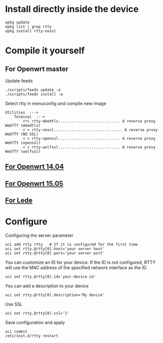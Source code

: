 # Install directly inside the device

    opkg update
    opkg list | grep rtty
    opkg install rtty-nossl

# Compile it yourself
## For Openwrt master
Update feeds

	./scripts/feeds update -a
	./scripts/feeds install -a

Select rtty in menuconfig and compile new image

    Utilities  --->
	    Terminal  --->
	        <*> rtty-mbedtls............................ A reverse proxy WebTTY (mbedtls)
	        < > rtty-nossl............................... A reverse proxy WebTTY (NO SSL)
	        < > rtty-openssl............................ A reverse proxy WebTTY (openssl)
	        < > rtty-wolfssl............................ A reverse proxy WebTTY (wolfssl)

## [For Openwrt 14.04](https://github.com/zhaojh329/rtty/blob/openwrt-14.04/README.md)

## [For Openwrt 15.05](https://github.com/zhaojh329/rtty/blob/openwrt-15.05/README.md)

## [For Lede](https://github.com/zhaojh329/rtty/blob/openwrt-lede/README.md)

# Configure
Configuring the server parameter

    uci add rtty rtty   # If it is configured for the first time
    uci set rtty.@rtty[0].host='your server host'
    uci set rtty.@rtty[0].port='your server port'

You can customize an ID for your device. If the ID is not configured, RTTY will use
the MAC address of the specified network interface as the ID.

	uci set rtty.@rtty[0].id='your-device-id'

You can add a description to your device

    uci set rtty.@rtty[0].description='My device'

Use SSL

    uci set rtty.@rtty[0].ssl='1'

Save configuration and apply

    uci commit
    /etc/init.d/rtty restart